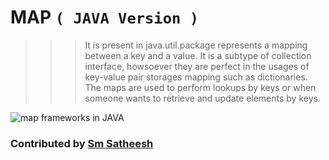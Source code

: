 # MAP `( JAVA Version )`

>>> It is present in java.util.package represents a mapping between a key and a value.
>>> It is a subtype of collection interface, howsoever they are perfect in the usages of key-value pair storages mapping such as dictionaries.
>>> The maps are used to perform lookups by keys or when someone wants to retrieve and update elements by keys.

![ map frameworks in JAVA ](https://miro.medium.com/v2/resize:fit:1071/1*tMxdU-KaEkI4anhrOXsXVQ.jpeg)
### Contributed by [Sm Satheesh](https://github.com/smsatheesh)